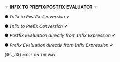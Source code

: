 ☞ 𝐈𝐍𝐅𝐈𝐗 𝐓𝐎 𝐏𝐑𝐄𝐅𝐈𝐗/𝐏𝐎𝐒𝐓𝐅𝐈𝐗 𝐄𝐕𝐀𝐋𝐔𝐀𝐓𝐎𝐑 ☜

● 𝘐𝘯𝘧𝘪𝘹 𝘵𝘰 𝘗𝘰𝘴𝘵𝘧𝘪𝘹 𝘊𝘰𝘯𝘷𝘦𝘳𝘴𝘪𝘰𝘯 ✔

● 𝘐𝘯𝘧𝘪𝘹 𝘵𝘰 𝘗𝘳𝘦𝘧𝘪𝘹 𝘊𝘰𝘯𝘷𝘦𝘳𝘴𝘪𝘰𝘯 ✔

● 𝘗𝘰𝘴𝘵𝘧𝘪𝘹 𝘌𝘷𝘢𝘭𝘶𝘢𝘵𝘪𝘰𝘯 𝘥𝘪𝘳𝘦𝘤𝘵𝘭𝘺 𝘧𝘳𝘰𝘮 𝘐𝘯𝘧𝘪𝘹 𝘌𝘹𝘱𝘳𝘦𝘴𝘴𝘪𝘰𝘯 ✔

● 𝘗𝘳𝘦𝘧𝘪𝘹 𝘌𝘷𝘢𝘭𝘶𝘢𝘵𝘪𝘰𝘯 𝘥𝘪𝘳𝘦𝘤𝘵𝘭𝘺 𝘧𝘳𝘰𝘮 𝘐𝘯𝘧𝘪𝘹 𝘌𝘹𝘱𝘳𝘦𝘴𝘴𝘪𝘰𝘯 ✔

(❁´◡`❁) ᴍᴏʀᴇ ᴏɴ ᴛʜᴇ ᴡᴀʏ
